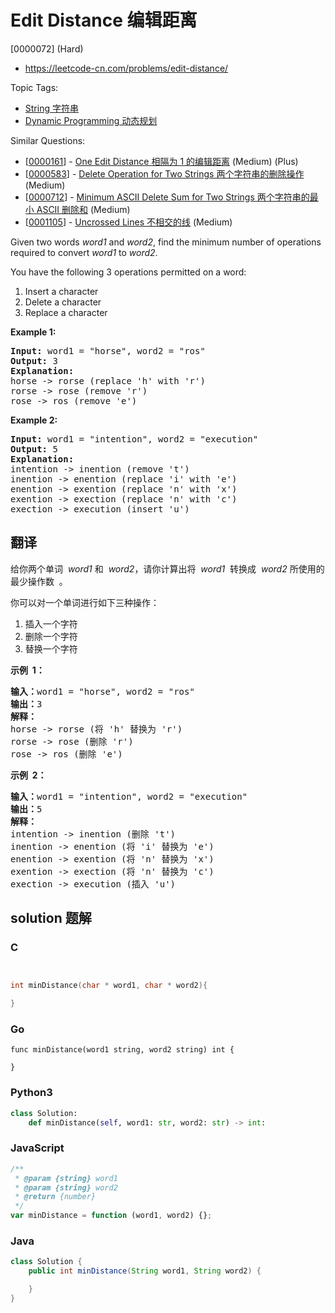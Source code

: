# Edit Distance 编辑距离

[0000072] (Hard)

- https://leetcode-cn.com/problems/edit-distance/

Topic Tags:

- [String 字符串](https://leetcode-cn.com/tag/string/)
- [Dynamic Programming 动态规划](https://leetcode-cn.com/tag/dynamic-programming/)

Similar Questions:

- [[0000161](https://leetcode-cn.com/problems/one-edit-distance/)] - [One Edit Distance 相隔为 1 的编辑距离](./0000161.one-edit-distance.md) (Medium) (Plus)
- [[0000583](https://leetcode-cn.com/problems/delete-operation-for-two-strings/)] - [Delete Operation for Two Strings 两个字符串的删除操作](./0000583.delete-operation-for-two-strings.md) (Medium)
- [[0000712](https://leetcode-cn.com/problems/minimum-ascii-delete-sum-for-two-strings/)] - [Minimum ASCII Delete Sum for Two Strings 两个字符串的最小 ASCII 删除和](./0000712.minimum-ascii-delete-sum-for-two-strings.md) (Medium)
- [[0001105](https://leetcode-cn.com/problems/uncrossed-lines/)] - [Uncrossed Lines 不相交的线](./0001105.uncrossed-lines.md) (Medium)

Given two words _word1_ and _word2_, find the minimum number of operations required to convert _word1_ to _word2_.

You have the following 3 operations permitted on a word:

1.  Insert a character
2.  Delete a character
3.  Replace a character

**Example 1:**

<pre><strong>Input:</strong> word1 = "horse", word2 = "ros"
<strong>Output:</strong> 3
<strong>Explanation:</strong> 
horse -&gt; rorse (replace 'h' with 'r')
rorse -&gt; rose (remove 'r')
rose -&gt; ros (remove 'e')
</pre>

**Example 2:**

<pre><strong>Input:</strong> word1 = "intention", word2 = "execution"
<strong>Output:</strong> 5
<strong>Explanation:</strong> 
intention -&gt; inention (remove 't')
inention -&gt; enention (replace 'i' with 'e')
enention -&gt; exention (replace 'n' with 'x')
exention -&gt; exection (replace 'n' with 'c')
exection -&gt; execution (insert 'u')
</pre>

## 翻译

给你两个单词  *word1* 和  *word2*，请你计算出将  *word1*  转换成  *word2* 所使用的最少操作数  。

你可以对一个单词进行如下三种操作：

1.  插入一个字符
2.  删除一个字符
3.  替换一个字符

**示例  1：**

<pre><strong>输入：</strong>word1 = "horse", word2 = "ros"
<strong>输出：</strong>3
<strong>解释：</strong>
horse -&gt; rorse (将 'h' 替换为 'r')
rorse -&gt; rose (删除 'r')
rose -&gt; ros (删除 'e')
</pre>

**示例  2：**

<pre><strong>输入：</strong>word1 = "intention", word2 = "execution"
<strong>输出：</strong>5
<strong>解释：</strong>
intention -&gt; inention (删除 't')
inention -&gt; enention (将 'i' 替换为 'e')
enention -&gt; exention (将 'n' 替换为 'x')
exention -&gt; exection (将 'n' 替换为 'c')
exection -&gt; execution (插入 'u')
</pre>

## solution 题解

### C

```c


int minDistance(char * word1, char * word2){

}


```

### Go

```golang
func minDistance(word1 string, word2 string) int {

}
```

### Python3

```python
class Solution:
    def minDistance(self, word1: str, word2: str) -> int:
```

### JavaScript

```javascript
/**
 * @param {string} word1
 * @param {string} word2
 * @return {number}
 */
var minDistance = function (word1, word2) {};
```

### Java

```java
class Solution {
    public int minDistance(String word1, String word2) {

    }
}
```
